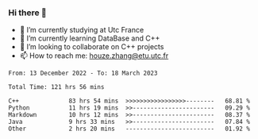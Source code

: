 ### Hi there 👋
- 🔭 I’m currently studying at Utc France
- 🌱 I’m currently learning DataBase and C++
- 👯 I’m looking to collaborate on C++ projects
- 📫 How to reach me: houze.zhang@etu.utc.fr

<!--START_SECTION:waka-->

```text
From: 13 December 2022 - To: 18 March 2023

Total Time: 121 hrs 56 mins

C++              83 hrs 54 mins  >>>>>>>>>>>>>>>>>--------   68.81 %
Python           11 hrs 19 mins  >>-----------------------   09.29 %
Markdown         10 hrs 12 mins  >>-----------------------   08.37 %
Java             9 hrs 33 mins   >>-----------------------   07.84 %
Other            2 hrs 20 mins   -------------------------   01.92 %
```

<!--END_SECTION:waka-->
